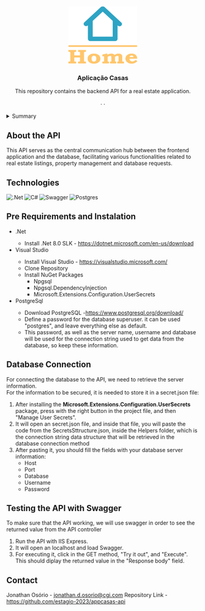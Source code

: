 <a name="readme-top"></a>


<br />
<div align="center">
 
<img src="Images/image.png" alt="Logo" width="180" height="150">
 

<h3 align="center">Aplicação Casas</h3>

  <p align="center">
    This repository contains the backend API for a real estate application. 
    <br />
    <br />
    ·
    ·
  </p>
</div>


<details>
  <summary>Summary</summary>
  <ol>
    <li>
      <a href="#about-the-api">About the API</a>
    </li>
    <li>
      <a href="#technologies">Technologies
      </a>
    </li>
     <li>
      <a href="#pre-requirements-and-instalation">Pre-Requirements and Instalation
      </a>
    </li>
    <li>
      <a href="#database-connection">Database Connection
      </a>
    </li>
     <li>
      <a href="#testing-the-api-with-swagger">Testing the API
      </a>
    </li>
     <li>
      <a href="#contact">Contact
      </a>
    </li>
    
  </ol>
</details>


## About the API

This API serves as the central communication hub between the frontend application and the database, facilitating various functionalities related to real estate listings, property management and database requests.

## Technologies

![.Net](https://img.shields.io/badge/.NET-5C2D91?style=for-the-badge&logo=.net&logoColor=white) ![C#](https://img.shields.io/badge/c%23-%23239120.svg?style=for-the-badge&logo=csharp&logoColor=white) ![Swagger](https://img.shields.io/badge/-Swagger-%23Clojure?style=for-the-badge&logo=swagger&logoColor=white) ![Postgres](https://img.shields.io/badge/postgres-%23316192.svg?style=for-the-badge&logo=postgresql&logoColor=white)



## Pre Requirements and Instalation
<ul>
  <li>.Net</li>
  <ul>
  <li>Install .Net 8.0 SLK - <a href="https://dotnet.microsoft.com/en-us/download">https://dotnet.microsoft.com/en-us/download</a></li>
  </ul>
  <li>Visual Studio</li>
  <ul>
    <li>Install Visual Studio - <a href="https://visualstudio.microsoft.com/">https://visualstudio.microsoft.com/</a></li>
    <li>Clone Repository</li>
    <li>Install NuGet Packages
        <ul>
          <li>Npgsql</li>
          <li>Npgsql.DependencyInjection</li>
          <li>Microsoft.Extensions.Configuration.UserSecrets</li>
        </ul>
    </li>
  </ul>
  <li>PostgreSql</li>
    <ul>
      <li>Download PostgreSQL -<a href="https://www.postgresql.org/download/">https://www.postgresql.org/download/</a> </li>
      <li>Define a password for the database superuser. it can be used "postgres", and leave everything else as default.</li>
      <li>This password, as well as the server name, username and database will be used for the connection string used to get data from the database, so keep these information.</li>
    </ul>
</ul>

## Database Connection
  For connecting the database to the API, we need to retrieve the server information.
<br>
  For the information to be secured, it is needed to store it in a secret.json file:
    <ol>
      <li>After installing the <strong>Microsoft.Extensions.Configuration.UserSecrets</strong> package, press with the right button in the project file, and then "Manage User Secrets".</li>
      <li>It will open an secret.json file, and inside that file, you will paste the code from the SecretsSttructure.json, inside the Helpers folder, which is the connection string data structure that will be retrieved in the database connection method</li>
      <li>After pasting it, you should fill the fields with your database server information:
      <ul>
      <li>Host</li>
      <li>Port</li>
      <li>Database</li>
      <li>Username</li>
      <li>Password</li>
      </ul>
      </li>
    </ol>

## Testing the API with Swagger
To make sure that the API working, we will use swagger in order to see the returned value from the API controller
<ol>
<li>Run the API with IIS Express.</li>
<li>It will open an localhost and load Swagger.</li>
<li>For executing it, click in the GET method, "Try it out", and "Execute". This should diplay the returned value in the "Response body" field.</li>
</ol>


## Contact

Jonathan Osório - jonathan.d.osorio@cgi.com
Repository Link - https://github.com/estagio-2023/appcasas-api
